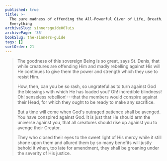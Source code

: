 ```yaml
---
published: true
title: >-
  The pure madness of offending the All-Powerful Giver of Life, Breath, and
  Everything
archiveSlug: sinnersguide00luis
archivePage: '35'
bookSlug: the-sinners-guide
tags: []
sortOrder: 21
---
```


> The goodness of this sovereign Being is so great, says St. Denis, that while creatures are offending Him and madly rebelling against His will He continues to give them the power and strength which they use to resist Him.
>
> How, then, can you be so rash, so ungrateful as to turn against God the blessings with which He has loaded you? Oh! incredible blindness! Oh! senseless rebellion!---that the members would conspire against their Head, for which they ought to be ready to make any sacrifice.
>
> But a time will come when God's outraged patience shall be avenged. You have conspired against God. It is just that He should arm the universe against you, that all creatures should rise up against you to avenge their Creator.
>
> They who closed their eyes to the sweet light of His mercy while it still shone upon them and allured them by so many benefits will justly behold it when, too late for amendment, they shall be groaning under the severity of His justice.
